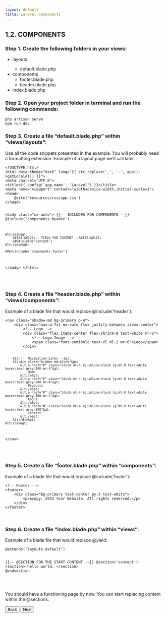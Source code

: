 ```yaml
---
layout: default
title: Laravel Components
---
```


<h2>1.2. COMPONENTS</h2>

<h3>Step 1. Create the following folders in your views:</h3>
<ul>
    <li>layouts</li>
        <ul>
            <li>default.blade.php</li>
        </ul>
    <li>components
        <ul>
            <li>footer.blade.php</li>
            <li>header.blade.php</li>
        </ul>
    </li>
    <li>index.blade.php</li>
</ul>


<h3>Step 2. Open your project folder in terminal and run the following commands:</h3>
<div class="codesnippet-wrapper">
  <div class="line-numbers"></div>
  <pre class="codesnippet"><code>php artisan serve
npm run dev</code></pre>
</div>


<h3>Step 3. Create a file “default.blade.php” within “views/layouts”:</h3>
<p>Use all the code snippets presented in the example. You will probably need a formatting extension.
Example of a layout page we’ll call later.</p>
<div class="codesnippet-wrapper">
  <div class="line-numbers"></div>
  <pre class="codesnippet"><code>&lt;!DOCTYPE html&gt;
&lt;html data-theme="dark" lang="&#123;&#123; str_replace('_', '-', app()-&gt;getLocale()) &#125;&#125;"&gt;
&lt;meta charset="UTF-8"&gt;
&lt;title&gt;&#123;&#123; config('app.name', 'Laravel') &#125;&#125;&lt;/title&gt;
&lt;meta name="viewport" content="width=device-width,initial-scale=1"&gt;
&lt;head&gt;
    &#64;vite('resources/css/app.css')
&lt;/head&gt;

&lt;body class="mx-auto"&gt;
    &#123;&#123;-- INCLUDES FOR COMPONENTS --&#125;&#125;
    &#64;include('components.header')

    &lt;main&gt;
        &#123;&#123;-- YIELD FOR CONTENT --&#125;&#125;
        &#64;yield('content')
    &lt;/main&gt;

    &#64;include('components.footer')

&lt;/body&gt;
&lt;/html&gt;</code></pre>
</div>
<br>


<h3>Step 4. Create a file “header.blade.php” within “views/components”:</h3>
<p>Example of a blade file that would replace &#64;include('header'):</p>
<div class="codesnippet-wrapper">
  <div class="line-numbers"></div>
  <pre class="codesnippet"><code>&lt;nav class="shadow-md bg-primary p-4"&gt;
    &lt;div class="max-w-7xl mx-auto flex justify-between items-center"&gt;
        &lt;!-- Logo --&gt;
        &lt;div class="flex items-center flex-shrink-0 text-white mr-6"&gt;
            &lt;!-- Logo Image --&gt;
            &lt;span class="font-semibold text-xl ml-2 mr-6"&gt;Logo&lt;/span&gt;
        &lt;/div&gt;

        &lt;!-- Navigation Links --&gt;
        &lt;div class="hidden md:block"&gt;
            &lt;a href="#" class="block mt-4 lg:inline-block lg:mt-0 text-white hover:text-gray-300 mr-4"&gt;
                Home
            &lt;/a&gt;
            &lt;a href="#" class="block mt-4 lg:inline-block lg:mt-0 text-white hover:text-gray-300 mr-4"&gt;
                Products
            &lt;/a&gt;
            &lt;a href="#" class="block mt-4 lg:inline-block lg:mt-0 text-white hover:text-gray-300 mr-4"&gt;
                About
            &lt;/a&gt;
            &lt;a href="#" class="block mt-4 lg:inline-block lg:mt-0 text-white hover:text-gray-300"&gt;
                Contact
            &lt;/a&gt;
        &lt;/div&gt;
    &lt;/div&gt;
&lt;/nav&gt;</code></pre>
</div>
<br>


<h3>Step 5. Create a file “footer.blade.php” within “components”:</h3>
<p>Example of a blade file that would replace &#64;include('footer'):</p>
<div class="codesnippet-wrapper">
  <div class="line-numbers"></div>
  <pre class="codesnippet"><code>&lt;!-- Footer --&gt;
&lt;footer&gt;
    &lt;div class="bg-primary text-center py-3 text-white"&gt;
        &lt;p&gt;&amp;copy; 2024 Your Website. All rights reserved.&lt;/p&gt;
    &lt;/div&gt;
&lt;/footer&gt;</code></pre>
</div>
<br>


<h3>Step 6. Create a file “index.blade.php” within “views”:</h3>
<p>Example of a blade file that would replace &#64;yield:</p>
<div class="codesnippet-wrapper">
  <div class="line-numbers"></div>
  <pre class="codesnippet"><code>&#64;extends('layouts.default')

&#123;&#123;-- @SECTION FOR THE START CONTENT --&#125;&#125;
&#64;section('content')
    &lt;section&gt;
        hello world.
    &lt;/section&gt;
&#64;endsection</code></pre>
</div>
<br>


<p>You should have a functioning page by now.
You can start replacing content within the @sections.</p>


<a href="/views/laravel/setup"><button>Back</button></a>
<a href="/views/laravel/migrations"><button>Next</button></a>
